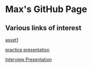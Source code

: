# Max's GitHub Page
## Various links of interest
[asset1](https://maxo16.github.io/data_inc_EDA/asset_1.html) 

[practice presentation](https://maxo16.github.io/data_inc_EDA/TDI_interview_presentation_practice.html)


[Interview Presentation](https://maxo16.github.io/data_inc_EDA/TDI_Interview_Presentation.html)
